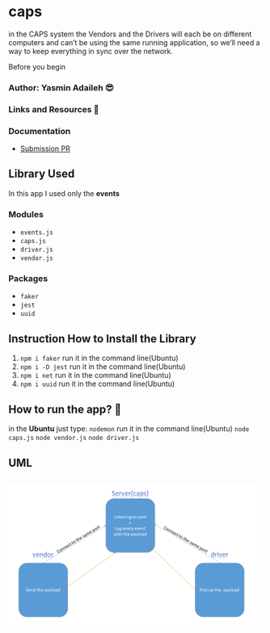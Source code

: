 # caps
 in the CAPS system the Vendors and the Drivers will each be on different computers and can’t be using the same running application, so we’ll need a way to keep everything in sync over the network.

Before you begin
### Author: Yasmin Adaileh :sunglasses:

### Links and Resources :paperclip:


### Documentation
- [Submission PR](https://github.com/yasmin-401-advanced-javascript/caps/pull/2)


## Library Used

In this app I used only the **events**

### Modules
- `events.js` 
- `caps.js`
- `driver.js` 
- `vendor.js` 

### Packages
- `faker`
- `jest` 
- `uuid` 


## Instruction How to Install the Library

1. `npm i faker` run it in the command line(Ubuntu)
2. `npm i -D jest` run it in the command line(Ubuntu)
3. `npm i net` run it in the command line(Ubuntu)
4. `npm i uuid` run it in the command line(Ubuntu)


## How to run the app? :runner:

in the **Ubuntu** just type:
`nodemon` run it in the command line(Ubuntu)
`node caps.js`
`node vendor.js`
`node driver.js`

## UML

![UML](./img/socket.png)
-------------------------------------------------------------------------
